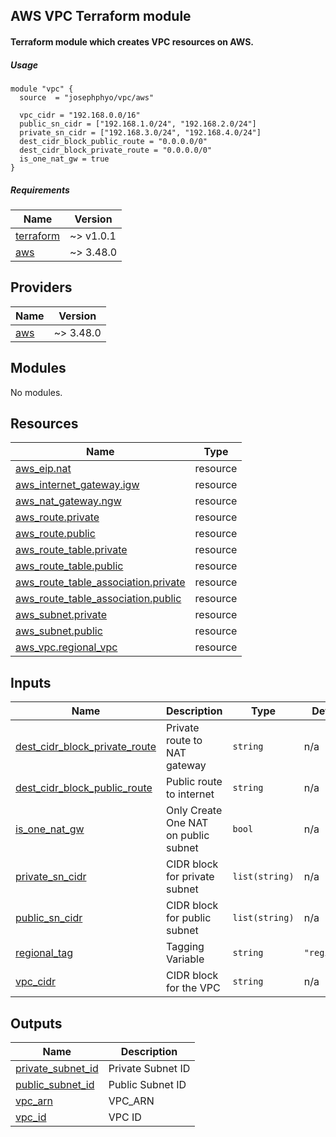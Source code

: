 ## AWS VPC Terraform module
#### Terraform module which creates VPC resources on AWS.

##### Usage

```
module "vpc" {
  source  = "josephphyo/vpc/aws"
  
  vpc_cidr = "192.168.0.0/16"
  public_sn_cidr = ["192.168.1.0/24", "192.168.2.0/24"]
  private_sn_cidr = ["192.168.3.0/24", "192.168.4.0/24"]
  dest_cidr_block_public_route = "0.0.0.0/0"
  dest_cidr_block_private_route = "0.0.0.0/0"
  is_one_nat_gw = true
}
```

##### Requirements

| Name | Version |
|------|---------|
| <a name="requirement_terraform"></a> [terraform](#requirement\_terraform) | ~> v1.0.1 |
| <a name="requirement_aws"></a> [aws](#requirement\_aws) | ~> 3.48.0 |

## Providers

| Name | Version |
|------|---------|
| <a name="provider_aws"></a> [aws](#provider\_aws) | ~> 3.48.0 |

## Modules

No modules.

## Resources

| Name | Type |
|------|------|
| [aws_eip.nat](https://registry.terraform.io/providers/hashicorp/aws/latest/docs/resources/eip) | resource |
| [aws_internet_gateway.igw](https://registry.terraform.io/providers/hashicorp/aws/latest/docs/resources/internet_gateway) | resource |
| [aws_nat_gateway.ngw](https://registry.terraform.io/providers/hashicorp/aws/latest/docs/resources/nat_gateway) | resource |
| [aws_route.private](https://registry.terraform.io/providers/hashicorp/aws/latest/docs/resources/route) | resource |
| [aws_route.public](https://registry.terraform.io/providers/hashicorp/aws/latest/docs/resources/route) | resource |
| [aws_route_table.private](https://registry.terraform.io/providers/hashicorp/aws/latest/docs/resources/route_table) | resource |
| [aws_route_table.public](https://registry.terraform.io/providers/hashicorp/aws/latest/docs/resources/route_table) | resource |
| [aws_route_table_association.private](https://registry.terraform.io/providers/hashicorp/aws/latest/docs/resources/route_table_association) | resource |
| [aws_route_table_association.public](https://registry.terraform.io/providers/hashicorp/aws/latest/docs/resources/route_table_association) | resource |
| [aws_subnet.private](https://registry.terraform.io/providers/hashicorp/aws/latest/docs/resources/subnet) | resource |
| [aws_subnet.public](https://registry.terraform.io/providers/hashicorp/aws/latest/docs/resources/subnet) | resource |
| [aws_vpc.regional_vpc](https://registry.terraform.io/providers/hashicorp/aws/latest/docs/resources/vpc) | resource |

## Inputs

| Name | Description | Type | Default | Required |
|------|-------------|------|---------|:--------:|
| <a name="input_dest_cidr_block_private_route"></a> [dest\_cidr\_block\_private\_route](#input\_dest\_cidr\_block\_private\_route) | Private route to NAT gateway | `string` | n/a | yes |
| <a name="input_dest_cidr_block_public_route"></a> [dest\_cidr\_block\_public\_route](#input\_dest\_cidr\_block\_public\_route) | Public route to internet | `string` | n/a | yes |
| <a name="input_is_one_nat_gw"></a> [is\_one\_nat\_gw](#input\_is\_one\_nat\_gw) | Only Create One NAT on public subnet | `bool` | n/a | yes |
| <a name="input_private_sn_cidr"></a> [private\_sn\_cidr](#input\_private\_sn\_cidr) | CIDR block for private subnet | `list(string)` | n/a | yes |
| <a name="input_public_sn_cidr"></a> [public\_sn\_cidr](#input\_public\_sn\_cidr) | CIDR block for public subnet | `list(string)` | n/a | yes |
| <a name="input_regional_tag"></a> [regional\_tag](#input\_regional\_tag) | Tagging Variable | `string` | `"regional"` | no |
| <a name="input_vpc_cidr"></a> [vpc\_cidr](#input\_vpc\_cidr) | CIDR block for the VPC | `string` | n/a | yes |

## Outputs

| Name | Description |
|------|-------------|
| <a name="output_private_subnet_id"></a> [private\_subnet\_id](#output\_private\_subnet\_id) | Private Subnet ID |
| <a name="output_public_subnet_id"></a> [public\_subnet\_id](#output\_public\_subnet\_id) | Public Subnet ID |
| <a name="output_vpc_arn"></a> [vpc\_arn](#output\_vpc\_arn) | VPC\_ARN |
| <a name="output_vpc_id"></a> [vpc\_id](#output\_vpc\_id) | VPC ID |
